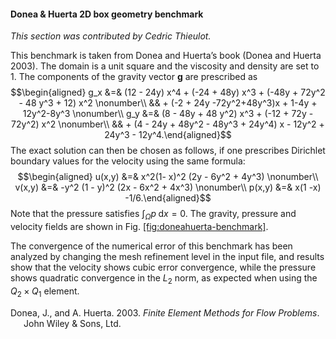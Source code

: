 #### Donea & Huerta 2D box geometry benchmark

*This section was contributed by Cedric Thieulot.*

This benchmark is taken from Donea and Huerta&rsquo;s book (Donea and Huerta
2003). The domain is a unit square and the viscosity and density are set to 1.
The components of the gravity vector $\mathbf g$ are prescribed as
$$\begin{aligned}
g_x &=& (12 - 24y) x^4 + (-24 + 48y) x^3 + (-48y + 72y^2 - 48 y^3 + 12) x^2 \nonumber\\
    && + (-2 + 24y -72y^2+48y^3)x + 1-4y + 12y^2-8y^3 \nonumber\\
g_y &=& (8 - 48y + 48 y^2) x^3 + (-12 + 72y - 72y^2) x^2  \nonumber\\
    && + (4 - 24y + 48y^2 - 48y^3 + 24y^4) x - 12y^2 + 24y^3 - 12y^4.\end{aligned}$$
The exact solution can then be chosen as follows, if one prescribes Dirichlet
boundary values for the velocity using the same formula: $$\begin{aligned}
u(x,y) &=& x^2(1- x)^2 (2y - 6y^2 + 4y^3)  \nonumber\\
v(x,y) &=& -y^2 (1 - y)^2 (2x - 6x^2 + 4x^3) \nonumber\\
p(x,y) &=& x(1 -x) -1/6.\end{aligned}$$ Note that the pressure satisfies
$\int_{\Omega} p \; \text{d}x = 0$. The gravity, pressure and velocity fields
are shown in Fig. [\[fig:doneahuerta-benchmark\]][1].

The convergence of the numerical error of this benchmark has been analyzed by
changing the mesh refinement level in the input file, and results show that
the velocity shows cubic error convergence, while the pressure shows quadratic
convergence in the $L_2$ norm, as expected when using the $Q_2\times Q_1$
element.

   

<div id="refs" class="references csl-bib-body hanging-indent">

<div id="ref-DH03book" class="csl-entry">

Donea, J., and A. Huerta. 2003. *Finite Element Methods for Flow Problems*.
John Wiley & Sons, Ltd.

</div>

</div>

  [1]: #fig:doneahuerta-benchmark
